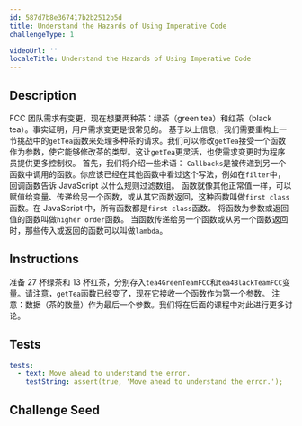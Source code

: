 ```yaml
---
id: 587d7b8e367417b2b2512b5d
title: Understand the Hazards of Using Imperative Code
challengeType: 1

videoUrl: ''
localeTitle: Understand the Hazards of Using Imperative Code
---
```


## Description
<section id='description'>
FCC 团队需求有变更，现在想要两种茶：绿茶（green tea）和红茶（black tea）。事实证明，用户需求变更是很常见的。
基于以上信息，我们需要重构上一节挑战中的<code>getTea</code>函数来处理多种茶的请求。我们可以修改<code>getTea</code>接受一个函数作为参数，使它能够修改茶的类型。这让<code>getTea</code>更灵活，也使需求变更时为程序员提供更多控制权。
首先，我们将介绍一些术语：
<code>Callbacks</code>是被传递到另一个函数中调用的函数。你应该已经在其他函数中看过这个写法，例如在<code>filter</code>中，回调函数告诉 JavaScript 以什么规则过滤数组。
函数就像其他正常值一样，可以赋值给变量、传递给另一个函数，或从其它函数返回，这种函数叫做<code>first class</code>函数。在 JavaScript 中，所有函数都是<code>first class</code>函数。
将函数为参数或返回值的函数叫做<code>higher order</code>函数。
当函数传递给另一个函数或从另一个函数返回时，那些传入或返回的函数可以叫做<code>lambda</code>。
</section>

## Instructions
<section id='instructions'>
准备 27 杯绿茶和 13 杯红茶，分别存入<code>tea4GreenTeamFCC</code>和<code>tea4BlackTeamFCC</code>变量。请注意，<code>getTea</code>函数已经变了，现在它接收一个函数作为第一个参数。
注意：数据（茶的数量）作为最后一个参数。我们将在后面的课程中对此进行更多讨论。
</section>

## Tests
<section id='tests'>

```yml
tests:
  - text: Move ahead to understand the error.
    testString: assert(true, 'Move ahead to understand the error.');

```

</section>

## Challenge Seed
<section id='challengeSeed'>















</section>

              